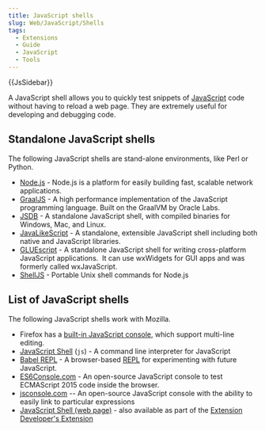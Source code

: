 ```yaml
---
title: JavaScript shells
slug: Web/JavaScript/Shells
tags:
  - Extensions
  - Guide
  - JavaScript
  - Tools
---
```


{{JsSidebar}}

A JavaScript shell allows you to quickly test snippets of [JavaScript](/en-US/docs/Web/JavaScript) code without having to reload a web page. They are extremely useful for developing and debugging code.

## Standalone JavaScript shells

The following JavaScript shells are stand-alone environments, like Perl or Python.

- [Node.js](http://nodejs.org/) - Node.js is a platform for easily building fast, scalable network applications.
- [GraalJS](https://www.graalvm.org/) - A high performance implementation of the JavaScript programming language. Built on the GraalVM by Oracle Labs.
- [JSDB](http://www.jsdb.org/) - A standalone JavaScript shell, with compiled binaries for Windows, Mac, and Linux.
- [JavaLikeScript](http://javalikescript.free.fr/) - A standalone, extensible JavaScript shell including both native and JavaScript libraries.
- [GLUEscript](http://gluescript.sourceforge.net/) - A standalone JavaScript shell for writing cross-platform JavaScript applications.  It can use wxWidgets for GUI apps and was formerly called wxJavaScript.
- [ShellJS](https://documentup.com/shelljs/shelljs) - Portable Unix shell commands for Node.js

## List of JavaScript shells

The following JavaScript shells work with Mozilla.

- Firefox has a [built-in JavaScript console](/en-US/docs/Tools/Web_Console/The_command_line_interpreter), which support multi-line editing.
- [JavaScript Shell](/en-US/docs/Mozilla/Projects/SpiderMonkey/Introduction_to_the_JavaScript_shell) (`js`) - A command line interpreter for JavaScript
- [Babel REPL](http://babeljs.io/repl) - A browser-based [REPL](https://en.wikipedia.org/wiki/REPL) for experimenting with future JavaScript.
- [ES6Console.com](http://es6console.com) - An open-source JavaScript console to test ECMAScript 2015 code inside the browser.
- [jsconsole.com](http://jsconsole.com/) -- An open-source JavaScript console with the ability to easily link to particular expressions
- [JavaScript Shell (web page)](http://www.squarefree.com/shell/) - also available as part of the [Extension Developer's Extension](https://addons.mozilla.org/en-US/firefox/addon/7434)
